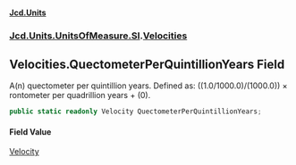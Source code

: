 #### [Jcd.Units](index.md 'index')
### [Jcd.Units.UnitsOfMeasure.SI](Jcd.Units.UnitsOfMeasure.SI.md 'Jcd.Units.UnitsOfMeasure.SI').[Velocities](Velocities.md 'Jcd.Units.UnitsOfMeasure.SI.Velocities')

## Velocities.QuectometerPerQuintillionYears Field

A(n) quectometer per quintillion years. Defined as: ((1.0/1000.0)/(1000.0)) × rontometer per quadrillion years + (0).

```csharp
public static readonly Velocity QuectometerPerQuintillionYears;
```

#### Field Value
[Velocity](Velocity.md 'Jcd.Units.UnitTypes.Velocity')